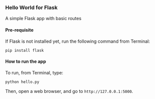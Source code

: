 ### Hello World for Flask
A simple Flask app with basic routes

#### Pre-requisite
If Flask is not installed yet, run the following command from Terminal:
```
pip install flask
```

#### How to run the app
To run, from Terminal, type:
```
python hello.py
```
Then, open a web browser, and go to `http://127.0.0.1:5000`.
